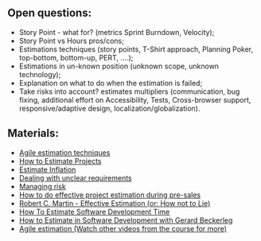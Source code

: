 ## Open questions:
- Story Point - what for? (metrics Sprint Burndown, Velocity);
- Story Point vs Hours pros/cons;
- Estimations techniques (story points, T-Shirt approach, Planning Poker, top-bottom, bottom-up, PERT, ….);
- Estimations in un-known position (unknown scope, unknown technology);
- Explanation on what to do when the estimation is failed;
- Take risks into account? estimates multipliers (communication, bug fixing, additional effort on Accessibility, Tests, Cross-browser support, responsive/adaptive design, localization/globalization).

## Materials:
- [Agile estimation techniques](https://www.pmi.org/learning/library/agile-project-estimation-techniques-6110)
- [How to Estimate Projects](https://www.freshbooks.com/hub/estimates/estimate-projects)
- [Estimate Inflation](https://www.mountaingoatsoftware.com/blog/how-to-prevent-estimate-inflation)
- [Dealing with unclear requirements](https://www.projectmanagement.com/blog/blogPostingView.cfm?blogPostingID=37519&thisPageURL=/blog-post/37519/Dealing-with-unclear-requirements#_=_)
- [Managing risk](https://tsh.io/blog/it-project-risk-management/)
- [How to do effective project estimation during pre-sales](https://kb.epam.com/display/EPMDMO/How+to+do+effective+project+estimation+during+Pre-Sales)
- [Robert C. Martin - Effective Estimation (or: How not to Lie)](https://www.youtube.com/watch?v=eisuQefYw_o)
- [How To Estimate Software Development Time](https://www.youtube.com/watch?v=v21jg8wb1eU)
- [How to Estimate in Software Development with Gerard Beckerleg](https://youtu.be/bicBUVbeR58)
- [Agile estimation (Watch other videos from the course for more)](https://www.linkedin.com/learning/agile-software-development/agile-estimation?u=2113185)

